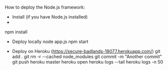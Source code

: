 How to deploy the Node.js framework:

  - Install (if you have Node.js installed)
- 
npm install

  - Deploy locally
node app.js
npm start

  - Deploy on Heroku (https://secure-badlands-18077.herokuapp.com/)
git add . 
git rm -r --cached node_modules
git commit -m "Another commit"
git push heroku master
heroku open
heroku logs --tail
heroku logs -n 50